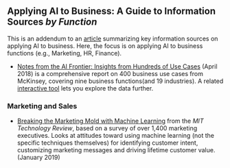## Applying AI to Business: A Guide to Information Sources _by Function_

This is an addendum to an [article](https://github.com/robjm16/Business_Applications_Compendium) summarizing key information sources on applying AI to business.  Here, the focus is on applying AI to 
business functions (e.g., Marketing, HR, Finance). 

- [Notes from the AI Frontier: Insights from Hundreds of Use Cases](https://www.mckinsey.com/~/media/mckinsey/featured%20insights/artificial%20intelligence/notes%20from%20the%20ai%20frontier%20applications%20and%20value%20of%20deep%20learning/notes-from-the-ai-frontier-insights-from-hundreds-of-use-cases-discussion-paper.ashx) (April 2018) is a 
comprehensive report on 400 business use cases from McKinsey, covering nine business functions(and 19 industries). A related [interactive tool](https://www.mckinsey.com/featured-insights/artificial-intelligence/visualizing-the-uses-and-potential-impact-of-ai-and-other-analytics) lets you explore the data further.

### Marketing and Sales
- [Breaking the Marketing Mold with Machine Learning](https://www.technologyreview.com/s/612678/breaking-the-marketing-mold-with-machine-learning/) from the _MIT Technology Review_, based on a survey of over 1,400 marketing executives.  Looks at attitudes toward using machine learning (not the specific techniques themselves) for identifying customer intent, customizing marketing messages and driving lifetime customer value. (January 2019)
